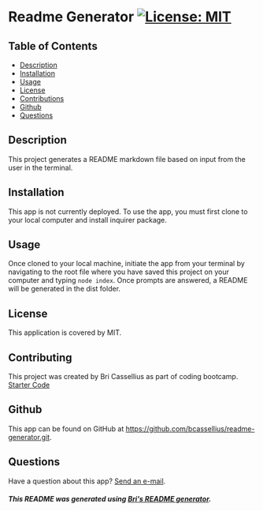 # Readme Generator [![License: MIT](https://img.shields.io/badge/License-MIT-yellow.svg)](https://opensource.org/licenses/MIT)

## Table of Contents
* [Description](#description)
* [Installation](#installation)
* [Usage](#usage)
* [License](#license)
* [Contributions](#contributing)
* [Github](#github)
* [Questions](#questions)

<a name='description'></a>
## Description
This project generates a README markdown file based on input from the user in the terminal.

<a name='installation'></a>
## Installation
This app is not currently deployed. To use the app, you must first clone to your local computer and install inquirer package.

<a name='usage'></a>
## Usage
Once cloned to your local machine, initiate the app from your terminal by navigating to the root file where you have saved this project on your computer and typing `node index`. Once prompts are answered, a README will be generated in the dist folder.

<a name='license'></a>
## License
This application is covered by MIT.

<a name='contributing'></a>
## Contributing
This project was created by Bri Cassellius as part of coding bootcamp. [Starter Code](https://github.com/coding-boot-camp/potential-enigma.git)

<a name='github'></a>
## Github
This app can be found on GitHub at https://github.com/bcassellius/readme-generator.git.

<a name='questions'></a>
## Questions
Have a question about this app? [Send an e-mail](bhilliker@gmail.com).

##### This README was generated using [Bri's README generator](https://github.com/bcassellius/readme-generator).
